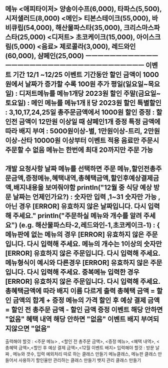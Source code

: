 메뉴
<애피타이저>
양송이수프(6,000), 타파스(5,500), 시저샐러드(8,000)
<메인>
티본스테이크(55,000), 바비큐립(54,000), 해산물파스타(35,000), 크리스마스파스타(25,000)
<디저트>
초코케이크(15,000), 아이스크림(5,000)
<음료>
제로콜라(3,000), 레드와인(60,000), 샴페인(25,000)
ㅡㅡㅡㅡㅡㅡㅡㅡㅡㅡㅡㅡㅡㅡㅡㅡㅡㅡㅡㅡㅡㅡㅡㅡㅡㅡㅡㅡㅡㅡㅡㅡㅡㅡㅡ
이벤트 기간 12/1 ~12/25
이벤트 기간동안 할인 금액이 1000원에서 날짜가 증가할 수록 100원 추가
평일(일요일~목요일) : 디저트메뉴를 메뉴1개당 2023원 할인
주말(금요일~토요일) : 메인 메뉴를 메뉴1개ㅐ당 2023원 할인
특별할인 : 3,10,17,24,25일   총주문금액에서 1000원 할인
증정 : 할인전 금액이 12만원 이상일 때  샴페인1개 증정
특정 금액에 따라 배지 부여 : 5000원이상-별, 1만원이상-트리, 2만원이상-산타
10000원 이상부터 이벤트 적용
음료만 주문시 주문할 수 없음
메뉴는 한번에 최대 20까지만 주문 가능
-------------------------------------------------------
개발 요청사항
날짜 메뉴를 선택하면 주문 메뉴,할인전총주문금액,증정메뉴,혜택내역,총혜택금액,할인후예상결제금액,배지내용을 보여줘야함
println("12월 중 식당 예상 방문 날짜는 언제인가요?) : 숫자만 입력 ,1~31 숫자만 가능 ,아닌 경우 [ERROR] 유효하지 않은 날짜입니다. 다시 입력해 주세요."
println("주문하실 메뉴와 개수를 알려 주세요")  (e.g. 해산물파스타-2,레드와인-1,초코케이크-1) : {
메뉴판에 없는 메뉴의 경우 [ERROR] 유효하지 않은 주문입니다. 다시 입력해 주세요.
메뉴의 개수는 1이상의 숫자만 [ERROR] 유효하지 않은 주문입니다. 다시 입력해 주세요.
메뉴형식이 예시와 다른경우 [ERROR] 유효하지 않은 주문입니다. 다시 입력해 주세요.
중복메뉴 입력한 경우 [ERROR] 유효하지 않은 주문입니다. 다시 입력해 주세요.
총혜택금액에 따라 배지 이름 다르게 출력
총혜택 금액 = 할인 금액의 합계 + 증정 메뉴의 가격
할인 후 예상 결제 금액 = 할인 전 총주문 금액 - 할인 금액
증정 이벤트 해당 안하면 "없음"
혜택 내역 해당 안하면 "없음"
이벤트 배지 부여되지않으면 "없음"
---------------------------------------------------------------
출력해야 할것 : <주문 메뉴> ,  <할인 전 총주문 금액>, <증정 메뉴>, <혜택 내역>, <총혜택 금액>,<할인 후 예상 결제 금액>,<12월 이벤트 배지>
입력해야 할것 : 방문 날짜 , 메뉴와 갯수, 
입력 예외처리 따로 하는 클래스 만들기
메뉴클래스, 메뉴판 클래스 만들어서 사용하기
할인율만 관리하는 클래스 만들기
뱃지 관리 클래스 만들기